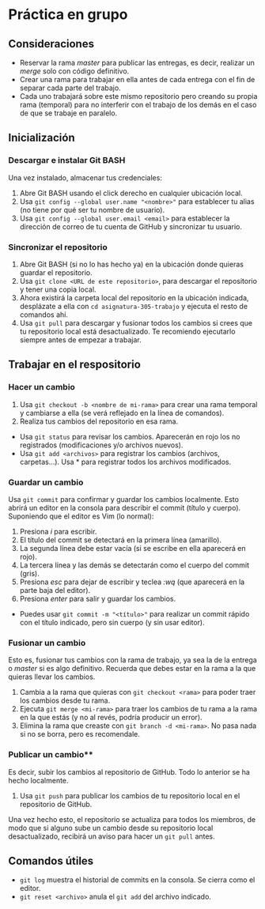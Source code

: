 # Práctica en grupo


## Consideraciones
   * Reservar la rama *master* para publicar las entregas, es decir, realizar un *merge* solo con código definitivo.
   * Crear una rama para trabajar en ella antes de cada entrega con el fin de separar cada parte del trabajo.
   * Cada uno trabajará sobre este mismo repositorio pero creando su propia rama (temporal) para no interferir con el trabajo de los demás en el caso de que se trabaje en paralelo.


## Inicialización
### Descargar e instalar Git BASH
Una vez instalado, almacenar tus credenciales:
1. Abre Git BASH usando el click derecho en cualquier ubicación local.
2. Usa `git config --global user.name "<nombre>"` para establecer tu alias (no tiene por qué ser tu nombre de usuario).
3. Usa `git config --global user.email <email>` para establecer la dirección de correo de tu cuenta de GitHub y sincronizar tu usuario.

### Sincronizar el repositorio
1. Abre Git BASH (si no lo has hecho ya) en la ubicación donde quieras guardar el repositorio.
2. Usa `git clone <URL de este repositorio>`, para descargar el repositorio y tener una copia local.
3. Ahora existirá la carpeta local del repositorio en la ubicación indicada, desplázate a ella con `cd asignatura-305-trabajo` y ejecuta el resto de comandos ahí.
4. Usa `git pull` para descargar y fusionar todos los cambios si crees que tu repositorio local está desactualizado. Te recomiendo ejecutarlo siempre antes de empezar a trabajar.


## Trabajar en el respositorio
### Hacer un cambio
1. Usa `git checkout -b <nombre de mi-rama>` para crear una rama temporal y cambiarse a ella (se verá reflejado en la línea de comandos).
2. Realiza tus cambios del repositorio en esa rama.
 * Usa `git status` para revisar los cambios. Aparecerán en rojo los no registrados (modificaciones y/o archivos nuevos).
 * Usa `git add <archivos>` para registrar los cambios (archivos, carpetas...). Usa * para registrar todos los archivos modificados.

### Guardar un cambio
Usa `git commit` para confirmar y guardar los cambios localmente. Esto abrirá un editor en la consola para describir el commit (título y cuerpo). Suponiendo que el editor es Vim (lo normal):
1. Presiona *i* para escribir.
2. El título del commit se detectará en la primera línea (amarillo).
3. La segunda línea debe estar vacía (si se escribe en ella aparecerá en rojo).
4. La tercera línea y las demás se detectarán como el cuerpo del commit (gris).
5. Presiona *esc* para dejar de escribir y teclea *:wq* (que aparecerá en la parte baja del editor).
6. Presiona *enter* para salir y guardar los cambios.
  
 * Puedes usar `git commit -m "<título>"` para realizar un commit rápido con el título indicado, pero sin cuerpo (y sin usar editor).
 
### Fusionar un cambio
Esto es, fusionar tus cambios con la rama de trabajo, ya sea la de la entrega o *master* si es algo definitivo. Recuerda que debes estar en la rama a la que quieras llevar los cambios.
1. Cambia a la rama que quieras con `git checkout <rama>` para poder traer los cambios desde tu rama.
2. Ejecuta `git merge <mi-rama>` para traer los cambios de tu rama a la rama en la que estás (y no al revés, podría producir un error).
3. Elimina la rama que creaste con `git branch -d <mi-rama>`. No pasa nada si no se borra, pero es recomendale.

### Publicar un cambio**
Es decir, subir los cambios al repositorio de GitHub. Todo lo anterior se ha hecho localmente.
1. Usa `git push` para publicar los cambios de tu repositorio local en el repositorio de GitHub.

Una vez hecho esto, el repositorio se actualiza para todos los miembros, de modo que si alguno sube un cambio desde su repositorio local desactualizado, recibirá un aviso para hacer un `git pull` antes.


## Comandos útiles
* `git log` muestra el historial de commits en la consola. Se cierra como el editor.
* `git reset <archivo>` anula el `git add` del archivo indicado.
